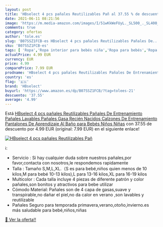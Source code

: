 ```yaml
---
layout: post
title: 'HBselect 4 pcs pañales Reutilizables Pañ al 37.55 % de descuento'
date: 2021-06-11 08:21:56
image: 'https://m.media-amazon.com/images/I/51wKkWeFUyL._SL500_._SL400_.jpg'
comments: true
category: ofertas
author: 'tole.es'
slug: 'B07SSZ1FCB-es HBselect 4 pcs pañales Reutilizables Pañales De...'
sku: 'B07SSZ1FCB-es'
tags: [ 'Ropa','Ropa interior para bebés niña','Ropa para bebés','Ropa para bebés niña','bebés','hbselect','pañales', ]
actualPrice: 4.99 EUR
currency: EUR
price: 4.99
comparePrice: 7.99 EUR
prodname: 'HBselect 4 pcs pañales Reutilizables Pañales De Entrenamiento Pañales Lavables Pañales Gasa Recién Nacidos Calzones De Entrenamiento Pantalones De Aprendizaje Al Baño para Bebés Niños Niñas'
country: 'es'
flag: '🇪🇸'
brand: 'HBselect'
buyurl: 'https://www.amazon.es/dp/B07SSZ1FCB/?tag=tolees-21'
descuento: '37.55'
average: '4.99'
---
```


Está [HBselect 4 pcs pañales Reutilizables Pañales De Entrenamiento Pañales Lavables Pañales Gasa Recién Nacidos Calzones De Entrenamiento Pantalones De Aprendizaje Al Baño para Bebés Niños Niñas](https://www.amazon.es/dp/B07SSZ1FCB/?tag=tolees-21) con 37.55 de descuento por 4.99 EUR (original: 7.99 EUR) en el siguiente enlace!

[![HBselect 4 pcs pañales Reutilizables Pañ](https://m.media-amazon.com/images/I/51wKkWeFUyL._SL500_._SL400_.jpg)](https://www.amazon.es/dp/B07SSZ1FCB/?tag=tolees-21)

ℹ️:

- Servicio : Si hay cualquier duda sobre nuestros pañales,por favor,contacta con nosotros,le respondemos rapidamente
- Talla : Tamaño S,M,L,XL.（S es para bebé,niños quien menos de 10 kilos,M para bebé 10-13 kilos),L para 13-16 kilos,XL para 16-19 kilos
- Multicolor : Cada talla incluye 4 piezas de diferente patrón y color pañales,son bonitos y atractivos para bebe utilizar
- Cómodo Material: Pañales son de 4 capa de gasas,suave y transpirable,no dañar el piel,no da calor en verano ,son lavables y reutilizable
- Pañales Seguro para temporada primavera,verano,otoño,invierno.es más saludable para bebé,niños,niñas

[🛒 Ver la oferta!!](https://www.amazon.es/dp/B07SSZ1FCB/?tag=tolees-21)
